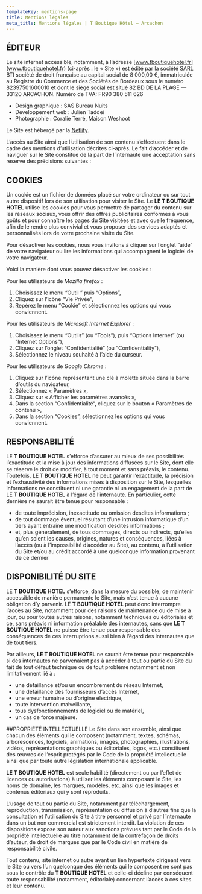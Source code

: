 ```yaml
---
templateKey: mentions-page
title: Mentions légales
meta_title: Mentions légales | T Boutique Hôtel — Arcachon
---
```

## ÉDITEUR
Le site internet accessible, notamment, à l’adresse [www.tboutiquehotel.fr](www.tboutiquehotel.fr) (ci-après : le « Site ») est édité par la société SARL BTI société de droit française au capital social de 8 000,00 €, immatriculée au Registre du Commerce et des Sociétés de Bordeaux sous le numéro 82397501600010 et dont le siège social est situé 82 BD DE LA PLAGE — 33120 ARCACHON. Numéro de TVA: FR90 380 511 626

* Design graphique : SAS Bureau Nuits
* Développement web : Julien Taddei
* Photographie : Coralie Terré, Maison Weshoot

Le Site est hébergé par la [Netlify](https://www.netlify.com/).

L’accès au Site ainsi que l’utilisation de son contenu s’effectuent dans le cadre des mentions d’utilisation décrites ci-après.
Le fait d’accéder et de naviguer sur le Site constitue de la part de l’internaute une acceptation sans réserve des précisions suivantes :

## COOKIES
Un cookie est un fichier de données placé sur votre ordinateur ou sur tout autre dispositif lors de son utilisation pour visiter le Site. Le **LE T BOUTIQUE HOTEL** utilise les cookies pour vous permettre de partager du contenu sur les réseaux sociaux, vous offrir des offres publicitaires conformes à vous goûts et pour connaître les pages du Site visitées et avec quelle fréquence, afin de le rendre plus convivial et vous proposer des services adaptés et personnalisés lors de votre prochaine visite du Site.

Pour désactiver les cookies, nous vous invitons à cliquer sur l’onglet “aide” de votre navigateur ou lire les informations qui accompagnent le logiciel de votre navigateur.

Voici la manière dont vous pouvez désactiver les cookies :

Pour les utilisateurs de _Mozilla firefox_ :
1. Choisissez le menu “Outil ” puis “Options”,
2. Cliquez sur l’icône “Vie Privée”,
3. Repérez le menu “Cookie” et sélectionnez les options qui vous conviennent.


Pour les utilisateurs de _Microsoft Internet Explorer_ :
1. Choisissez le menu “Outils” (ou “Tools”), puis “Options Internet” (ou “Internet Options”),
2. Cliquez sur l’onglet “Confidentialité” (ou “Confidentiality”),
3. Sélectionnez le niveau souhaité à l’aide du curseur.


Pour les utilisateurs de _Google Chrome_ :
1. Cliquez sur l’icône représentant une clé à molette située dans la barre d’outils du navigateur,
2. Sélectionnez « Paramètres »,
3. Cliquez sur « Afficher les paramètres avancés »,
4. Dans la section “Confidentialité“, cliquez sur le bouton « Paramètres de contenu »,
5. Dans la section “Cookies”, sélectionnez les options qui vous conviennent.

## RESPONSABILITÉ
LE **T BOUTIQUE HOTEL** s’efforce d’assurer au mieux de ses possibilités l’exactitude et la mise à jour des informations diffusées sur le Site, dont elle se réserve le droit de modifier, à tout moment et sans préavis, le contenu.\
Toutefois, **LE T BOUTIQUE HOTEL** ne peut garantir l’exactitude, la précision et l’exhaustivité des informations mises à disposition sur le Site, lesquelles informations ne constituent ni une garantie ni un engagement de la part de LE **T BOUTIQUE HOTEL** à l’égard de l’internaute. En particulier, cette dernière ne saurait être tenue pour responsable :
* de toute imprécision, inexactitude ou omission desdites informations ;
* de tout dommage éventuel résultant d’une intrusion informatique d’un tiers ayant entraîné une modification desdites informations ;
* et, plus généralement, de tous dommages, directs ou indirects, qu’elles qu’en soient les causes, origines, natures et conséquences, liées à l’accès (ou à l’impossibilité d’accéder au Site), au contenu, à l’utilisation du Site et/ou au crédit accordé à une quelconque information provenant de ce dernier

## DISPONIBILITÉ DU SITE
LE **T BOUTIQUE HOTEL** s’efforce, dans la mesure du possible, de maintenir accessible de manière permanente le Site, mais n’est tenue à aucune obligation d’y parvenir. LE **T BOUTIQUE HOTEL** peut donc interrompre l’accès au Site, notamment pour des raisons de maintenance ou de mise à jour, ou pour toutes autres raisons, notamment techniques ou éditoriales et ce, sans préavis ni information préalable des internautes, sans que **LE T BOUTIQUE HOTEL** ne puisse être tenue pour responsable des conséquences de ces interruptions aussi bien à l’égard des internautes que de tout tiers.

Par ailleurs, **LE T BOUTIQUE HOTEL** ne saurait être tenue pour responsable si des internautes ne parvenaient pas à accéder à tout ou partie du Site du fait de tout défaut technique ou de tout problème notamment et non limitativement lié à :

* une défaillance et/ou un encombrement du réseau Internet,
* une défaillance des fournisseurs d’accès Internet,
* une erreur humaine ou d’origine électrique,
* toute intervention malveillante,
* tous dysfonctionnements de logiciel ou de matériel,
* un cas de force majeure.

##PROPRIÉTÉ INTELLECTUELLE
Le Site dans son ensemble, ainsi que chacun des éléments qui le composent (notamment, textes, schémas, arborescences, logiciels, animations, images, photographies, illustrations, vidéos, représentations graphiques ou éditoriales, logos, etc.) constituent des œuvres de l’esprit protégés par le Code de la propriété intellectuelle ainsi que par toute autre législation internationale applicable.

**LE T BOUTIQUE HOTEL** est seule habilité (directement ou par l’effet de licences ou autorisations) à utiliser les éléments composant le Site, les noms de domaine, les marques, modèles, etc. ainsi que les images et contenus éditoriaux qui y sont reproduits.

L’usage de tout ou partie du Site, notamment par téléchargement, reproduction, transmission, représentation ou diffusion à d’autres fins que la consultation et l’utilisation du Site à titre personnel et privé par l’internaute dans un but non commercial est strictement interdit. La violation de ces dispositions expose son auteur aux sanctions prévues tant par le Code de la propriété intellectuelle au titre notamment de la contrefaçon de droits d’auteur, de droit de marques que par le Code civil en matière de responsabilité civile.

Tout contenu, site internet ou autre ayant un lien hypertexte dirigeant vers le Site ou vers l’un quelconque des éléments qui le composent ne sont pas sous le contrôle du **T BOUTIQUE HOTEL** et celle-ci décline par conséquent toute responsabilité (notamment, éditoriale) concernant l’accès à ces sites et leur contenu.
